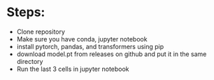 # Steps:
- Clone repository
- Make sure you have conda, jupyter notebook
- install pytorch, pandas, and transformers using pip
- download model.pt from releases on github and put it in the same directory
- Run the last 3 cells in jupyter notebook
